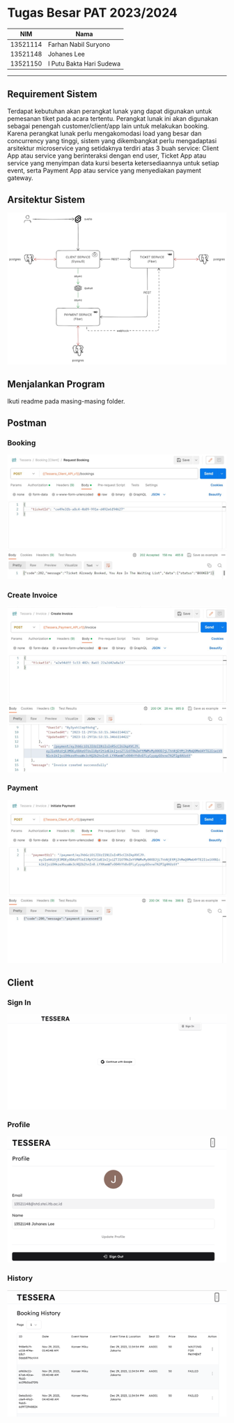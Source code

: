 # Tugas Besar PAT 2023/2024

NIM | Nama
--- | --- 
13521114 | Farhan Nabil Suryono
13521148 | Johanes Lee
13521150 | I Putu Bakta Hari Sudewa

---

## Requirement Sistem

Terdapat kebutuhan akan perangkat lunak yang dapat digunakan untuk pemesanan tiket pada acara tertentu. Perangkat lunak ini akan digunakan sebagai penengah customer/client/app lain untuk melakukan booking. Karena perangkat lunak perlu mengakomodasi load yang besar dan concurrency yang tinggi, sistem yang dikembangkat perlu mengadaptasi arsitektur microservice yang setidaknya terdiri atas 3 buah service:
Client App atau service yang berinteraksi dengan end user,
Ticket App atau service yang menyimpan data kursi beserta ketersediaannya untuk setiap event, serta
Payment App atau service yang menyediakan payment gateway.


## Arsitektur Sistem
![architecture](/assets//architecture.png)

## Menjalankan Program

Ikuti readme pada masing-masing folder.

## Postman
### Booking
![Booking](/assets//postman1.jpg)
### Create Invoice
![Invoice](/assets//postman2.jpg)
### Payment
![Payment](/assets//postman3.jpg)

## Client
### Sign In
![Sign In](/assets//client1.png)
### Profile
![Profile](/assets//client2.png)
### History
![History](/assets//client3.png)

